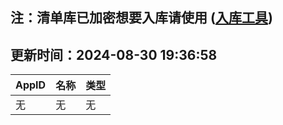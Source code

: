 ## 注：清单库已加密想要入库请使用 ([入库工具](https://github.com/BlankTMing/ManifestAutoUpdate/releases))

## 更新时间：2024-08-30 19:36:58
| AppID | 名称 | 类型  |
| :-------------------- | :----------------------------- | :----------- |
| 无 | 无 | 无 |
